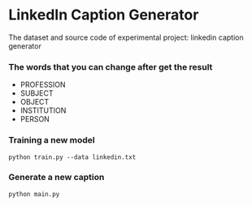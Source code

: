 # LinkedIn Caption Generator
The dataset and source code of experimental project: linkedin caption generator

### The words that you can change after get the result
- PROFESSION
- SUBJECT
- OBJECT
- INSTITUTION
- PERSON

### Training a new model
```
python train.py --data linkedin.txt
```

### Generate a new caption
```
python main.py
```